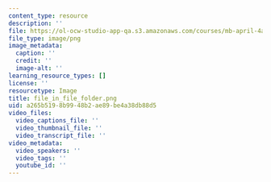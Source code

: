 ```yaml
---
content_type: resource
description: ''
file: https://ol-ocw-studio-app-qa.s3.amazonaws.com/courses/mb-april-4a/file_in_file_folder.png
file_type: image/png
image_metadata:
  caption: ''
  credit: ''
  image-alt: ''
learning_resource_types: []
license: ''
resourcetype: Image
title: file_in_file_folder.png
uid: a265b519-8b99-48b2-ae89-be4a38db88d5
video_files:
  video_captions_file: ''
  video_thumbnail_file: ''
  video_transcript_file: ''
video_metadata:
  video_speakers: ''
  video_tags: ''
  youtube_id: ''
---
```

